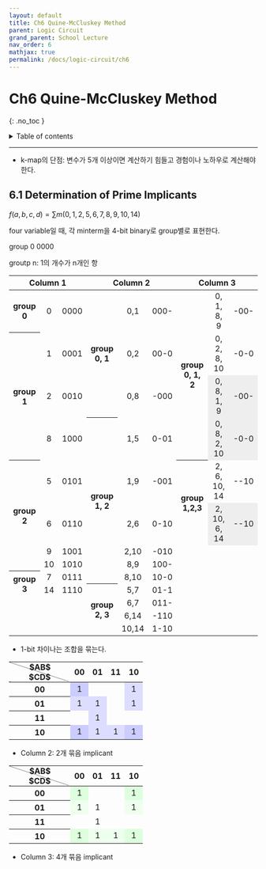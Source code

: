 ```yaml
---
layout: default
title: Ch6 Quine-McCluskey Method
parent: Logic Circuit
grand_parent: School Lecture
nav_order: 6
mathjax: true
permalink: /docs/logic-circuit/ch6
---
```


<style>
.slash {
  background: url('data:image/svg+xml;utf8,<svg xmlns="http://www.w3.org/2000/svg"><line x1="0" y1="100%" x2="100%" y2="0" stroke="gray" /></svg>');
}
.backslash {
  background: url('data:image/svg+xml;utf8,<svg xmlns="http://www.w3.org/2000/svg"><line x1="0" y1="0" x2="100%" y2="100%" stroke="gray" /></svg>');
}
.slash, .backslash {
  text-align: left;
  padding: 0px 40px 0px 40px;
}
.slash div, .backslash div {
  text-align: right;
}
.slash-left {
background: url('data:image/svg+xml;utf8,<svg xmlns="http://www.w3.org/2000/svg"><polygon points="0 100 100 0 0 0"/></svg>');
}
.map1 {
  background: #EEEEEE;
}
.map2 {
  background: #EEEEFF;
}
.map3 {
  background: #EEFFEE;
}
.map4 {
  background: #FFEEEE;
}
.map1_1 {
  background: #DDDDDD;
}
.map2_2 {
  background: #DDDDFF;
}
.map3_3 {
  background: #DDFFDD;
}
.map4_4 {
  background: #FFDDDD;
}
.map2_2_2 {
  background: #CCCCFF;
}
.map2_3 {
  background: #EEFFFF;
}
.map3_4 {
  background: #FFFFEE;
}
.map2_4 {
  background: #FFEEFF;
}
td {
  text-align: center;
}
th {
  text-align: center;
}
</style>

# Ch6 Quine-McCluskey Method
{: .no_toc }

<details markdown="block">
  <summary>
	Table of contents
  </summary>
{: .fs-3 .text-delta }

- TOC
{:toc}
</details>

---

- k-map의 단점: 변수가 5개 이상이면 계산하기 힘들고 경험이나 노하우로 계산해야 한다.

## 6.1 Determination of Prime Implicants

$f(a,b,c,d) = \sum m(0,1,2,5,6,7,8,9,10,14)$

four variable일 때, 각 minterm을 4-bit binary로 group별로 표현한다.

group 0 0000

groutp n: 1의 개수가 n개인 항

<table>
	<thead>
		<tr>
			<th colspan='3'>Column 1</th>
			<th colspan='3'>Column 2</th>
			<th colspan='3'>Column 3</th>
		</tr>
	</thead>
	<tbody>
		<tr>
			<th>group 0</th>
			<td>0</td>
			<td>0000</td>
			<th rowspan='3'>group 0, 1</th>
			<td>0,1</td>
			<td>000-</td>
			<th rowspan='4'>group 0, 1, 2</th>
			<td>0, 1, 8, 9</td>
			<td>-00-</td>
		</tr>
		<tr>
			<th rowspan='3'>group 1</th>
			<td>1</td>
			<td>0001</td>
			<td>0,2</td>
			<td>00-0</td>
			<td>0, 2, 8, 10</td>
			<td>-0-0</td>
		</tr>
		<tr>
			<td>2</td>
			<td>0010</td>
			<td>0,8</td>
			<td>-000</td>
			<td class="map1">0, 8, 1, 9</td>
			<td class="map1">-00-</td>
		</tr>
		<tr>
			<td>8</td>
			<td>1000</td>
			<th rowspan='6'>group 1, 2</th>
			<td>1,5</td>
			<td>0-01</td>
			<td class="map1">0, 8, 2, 10</td>
			<td class="map1">-0-0</td>
		</tr>
		<tr>
			<th rowspan='4'>group 2</th>
			<td>5</td>
			<td>0101</td>
			<td>1,9</td>
			<td>-001</td>
			<th rowspan='2'>group 1,2,3</th>
			<td>2, 6, 10, 14</td>
			<td>--10</td>
		</tr>
		<tr>
			<td>6</td>
			<td>0110</td>
			<td>2,6</td>
			<td>0-10</td>
			<td class="map1">2, 10, 6, 14</td>
			<td class="map1">--10</td>
		</tr>
		<tr>
			<td>9</td>
			<td>1001</td>
			<td>2,10</td>
			<td>-010</td>
		</tr>
		<tr>
			<td>10</td>
			<td>1010</td>
			<td>8,9</td>
			<td>100-</td>
		</tr>
		<tr>
			<th rowspan='2'>group 3</th>
			<td>7</td>
			<td>0111</td>
			<td>8,10</td>
			<td>10-0</td>
		</tr>
		<tr>
			<td>14</td>
			<td>1110</td>
			<th rowspan='4'>group 2, 3</th>
			<td>5,7</td>
			<td>01-1</td>
		</tr>
		<tr>
			<td></td>
			<td></td>
			<td></td>
			<td>6,7</td>
			<td>011-</td>
		</tr>
		<tr>
			<td></td>
			<td></td>
			<td></td>
			<td>6,14</td>
			<td>-110</td>
		</tr>
		<tr>
			<td></td>
			<td></td>
			<td></td>
			<td>10,14</td>
			<td>1-10</td>
		</tr>
	</tbody>
</table>

- 1-bit 차이나는 조합을 묶는다.

<table>
	<thead>
		<tr>
			<th class='backslash'><div>$AB$</div>$CD$</th>
			<th>00</th>
			<th>01</th>
			<th>11</th>
			<th>10</th>
		 </tr>
	</thead>
	<tbody>
		 <tr>
			<th>00</th>
			<td class="map2_2_2">1</td>
			<td></td>
			<td></td>
			<td class="map2_2">1</td>
		</tr>
		 <tr>
			<th>01</th>
			<td class="map2_2">1</td>
			<td class="map2_2">1</td>
			<td></td>
			<td class="map2_2">1</td>
		</tr>
		 <tr>
			<th>11</th>
			<td></td>
			<td class="map2_2">1</td>
			<td></td>
			<td></td>
		</tr>
		 <tr>
			<th>10</th>
			<td class="map2_2_2">1</td>
			<td class="map2_2">1</td>
			<td class="map2_2">1</td>
			<td class="map2_2_2">1</td>
		</tr>
	</tbody>
</table>

- Column 2: 2개 묶음 implicant

<table>
	<thead>
		<tr>
			<th class='backslash'><div>$AB$</div>$CD$</th>
			<th>00</th>
			<th>01</th>
			<th>11</th>
			<th>10</th>
		 </tr>
	</thead>
	<tbody>
		 <tr>
			<th>00</th>
			<td class="map3_3">1</td>
			<td></td>
			<td></td>
			<td class="map3_3">1</td>
		</tr>
		 <tr>
			<th>01</th>
			<td class="map3">1</td>
			<td>1</td>
			<td></td>
			<td class="map3">1</td>
		</tr>
		 <tr>
			<th>11</th>
			<td></td>
			<td>1</td>
			<td></td>
			<td></td>
		</tr>
		 <tr>
			<th>10</th>
			<td class="map3_3">1</td>
			<td class="map3">1</td>
			<td class="map3">1</td>
			<td class="map3_3">1</td>
		</tr>
	</tbody>
</table>

- Column 3: 4개 묶음 implicant

